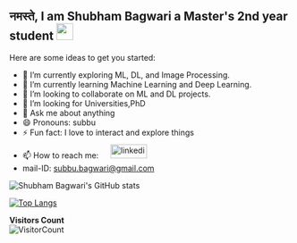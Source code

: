 ## नमस्ते, I am Shubham Bagwari a Master's 2nd year student <img  src="https://user-images.githubusercontent.com/42378118/110234147-e3259600-7f4e-11eb-95be-0c4047144dea.gif"  width="30">

Here are some ideas to get you started:

- 🔭 I’m currently exploring ML, DL, and Image Processing.
- 🌱 I’m currently learning Machine Learning and Deep Learning.
- 👯 I’m looking to collaborate on ML and DL projects.
- 🤔 I’m looking for Universities,PhD 
- 💬 Ask me about anything
- 😄 Pronouns: subbu
- ⚡ Fun fact: I love to interact and explore things
- 📫 How to reach me: <span> &emsp; <a href="https://www.linkedin.com/in/shubhambagwari/"> <img src="https://img.shields.io/badge/linkedin-%231E77B5.svg?&style=for-the-badge&logo=linkedin&logoColor=white" style="padding-top: 7px;" alt="linkedin" width="65" height="25"/></a></span>
- mail-ID: subbu.bagwari@gmail.com



![Shubham Bagwari's GitHub stats](https://github-readme-stats.vercel.app/api?username=shubhambagwari&show_icons=true&theme=radical)

[![Top Langs](https://github-readme-stats.vercel.app/api/top-langs/?username=Shubhambagwari&langs_count=8&layout=compact)](https://github.com/shubhambagwari/github-readme-stats)


**Visitors Count**<br>
![VisitorCount](https://profile-counter.glitch.me/{shubhambagwari}/count.svg)
